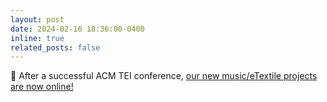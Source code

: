 ```yaml
---
layout: post
date: 2024-02-16 18:36:00-0400
inline: true
related_posts: false
---
```


🧶 After a successful ACM TEI conference, [our new music/eTextile projects are now online!](https://www.courtneynreed.com/blog/2024/tei2024/)
